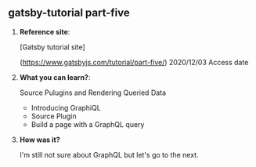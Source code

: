 ## gatsby-tutorial part-five

1.  **Reference site**: 

    [Gatsby tutorial site]

    (https://www.gatsbyjs.com/tutorial/part-five/)  2020/12/03 Access date

2.  **What you can learn?**:

    Source Pulugins and Rendering Queried Data

    - Introducing GraphiQL
    - Source Plugin
    - Build a page with a GraphQL query

3.  **How was it?**

    I'm still not sure about GraphQL
    but let's go to the next.